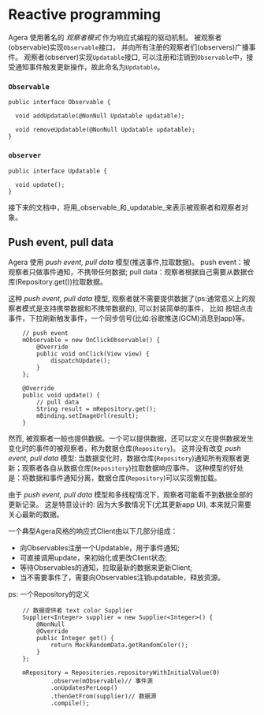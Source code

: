 # Reactive programming

Agera 使用著名的 _观察者模式_ 作为响应式编程的驱动机制。
被观察者(observable)实现`Observable`接口， 并向所有注册的观察者们(observers)广播事件。
观察者(observer)实现`Updatable`接口, 可以注册和注销到`Observable`中，接受通知事件触发更新操作，故此命名为`Updatable`。

### `Observable`

```
public interface Observable {

  void addUpdatable(@NonNull Updatable updatable);

  void removeUpdatable(@NonNull Updatable updatable);
}
```

### `observer`  

```
public interface Updatable {

  void update();
}
```

接下来的文档中，将用_observable_和_updatable_来表示被观察者和观察者对象。

## Push event, pull data

Agera 使用 _push event, pull data_ 模型(推送事件,拉取数据)。
push event：被观察者只做事件通知，不携带任何数据;
pull data：观察者根据自己需要从数据仓库(Repository.get())拉取数据。

这种 _push event, pull data_ 模型, 观察者就不需要提供数据了(ps:通常意义上的观察者模式是支持携带数据和不携带数据的), 可以封装简单的事件，
比如 按钮点击事件，下拉刷新触发事件，一个同步信号(比如:谷歌推送(GCM)消息到app)等。  

```
    // push event
    mObservable = new OnClickObservable() {
        @Override
        public void onClick(View view) {
            dispatchUpdate();
        }
    };

    @Override
    public void update() {
    	// pull data
        String result = mRepository.get();
        mBinding.setImageUrl(result);
    }
```

然而, 被观察者一般也提供数据。一个可以提供数据，还可以定义在提供数据发生变化时的事件的被观察者，称为数据仓库(`Repository`)。
这并没有改变 _push event, pull data_ 模型: 当数据变化时，数据仓库(`Repository`)通知所有观察者更新；观察者各自从数据仓库(`Repository`)拉取数据响应事件。
这种模型的好处是：将数据和事件通知分离，数据仓库(`Repository`)可以实现懒加载。  

由于 _push event, pull data_ 模型和多线程情况下，观察者可能看不到数据全部的更新记录。
这是特意设计的: 因为大多数情况下(尤其更新app UI), 本来就只需要关心最新的数据。 

一个典型Agera风格的响应式Client由以下几部分组成：

* 向Observables注册一个Updatable，用于事件通知;
* 可直接调用update，来初始化或更改Client状态;
* 等待Observables的通知，拉取最新的数据来更新Client;
* 当不需要事件了，需要向Observables注销updatable，释放资源。

ps: 一个Repository的定义

```
    // 数据提供者 text color Supplier
    Supplier<Integer> supplier = new Supplier<Integer>() {
        @NonNull
        @Override
        public Integer get() {
            return MockRandomData.getRandomColor();
        }
    };
    
    mRepository = Repositories.repositoryWithInitialValue(0)
            .observe(mObservable)// 事件源
            .onUpdatesPerLoop()
            .thenGetFrom(supplier)// 数据源
            .compile();
```
